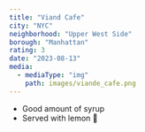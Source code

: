 ```yaml
---
title: "Viand Cafe"
city: "NYC"
neighborhood: "Upper West Side"
borough: "Manhattan"
rating: 3
date: "2023-08-13"
media:
  - mediaType: "img"
    path: images/viande_cafe.png
---
```


- Good amount of syrup
- Served with lemon 🍋

